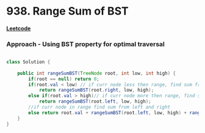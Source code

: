 # 938. Range Sum of BST

#### [Leetcode](https://leetcode.com/problems/range-sum-of-bst/)

### Approach - Using BST property for optimal traversal
```java

class Solution {
    
    public int rangeSumBST(TreeNode root, int low, int high) {
        if(root == null) return 0;
        if(root.val < low) // if curr node less then range, find sum from right
            return rangeSumBST(root.right, low, high);
        else if(root.val > high)// if curr node more then range, find sum from left
            return rangeSumBST(root.left, low, high);
        //if curr node in range find sum from left and right
        else return root.val + rangeSumBST(root.left, low, high) + rangeSumBST(root.right, low, high) ;
    }
}
```
